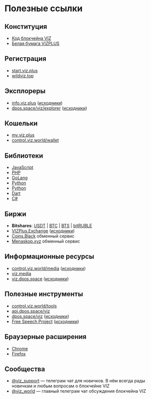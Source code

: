 # Полезные ссылки

## Конституция
* [Код блокчейна VIZ](https://github.com/VIZ-Blockchain/viz-cpp-node)
* [Белая бумага VIZPLUS](https://viz.media/vizplus-whitepaper/)

## Регистрация
* [start.viz.plus](https://start.viz.plus)
* [wildviz.top](https://wildviz.top)

## Эксплореры
* [info.viz.plus](https://info.viz.plus) ([исходники](https://github.com/vizplus/info-viz-plus))
* [dpos.space/viz/explorer](https://dpos.space/viz/explorer) ([исходники](https://github.com/denis-skripnik/dpos.space))

## Кошельки
* [my.viz.plus](https://my.viz.plus)
* [control.viz.world/wallet](https://control.viz.world/wallet/)

## Библиотеки
* [JavaScript](https://github.com/VIZ-Blockchain/viz-js-lib)
* [PHP](https://github.com/t3ran13/php-graphene-node-client)
* [GoLang](https://github.com/VIZ-Blockchain/viz-go-lib)
* [Python](https://github.com/VIZ-Blockchain/viz-python-lib)
* [Python](https://github.com/ksantoprotein/thallid-viz)
* [Dart](https://github.com/VizTower/viz-transaction)
* [C#](https://github.com/lososeg/Graphene.Viz)

## Биржи
* **Bitshares**: [USDT](https://wallet.bitshares.org/#/market/XCHNG.VIZ_RUDEX.USDT) | [BTC](https://wallet.bitshares.org/#/market/XCHNG.VIZ_RUDEX.BTC) | [BTS](https://wallet.bitshares.org/#/market/XCHNG.VIZ_BTS) | [bitRUBLE](https://wallet.bitshares.org/#/market/XCHNG.VIZ_RUBLE)
* [VIZPlus.Exchange](https://my.viz.plus/assets/exchange/) ([исходники](https://github.com/vizplus/exchanger))
* [Coins.Black](https://coins.black/xchange_USDTERC_to_VIZ/) обменный сервис
* [Menaskop.xyz](https://menaskop.xyz/) обменный сервис

## Информационные ресурсы
* [control.viz.world/media](https://control.viz.world/media/tags/en/) ([исходники](https://github.com/VIZ-Blockchain/viz-php-control-panel))
* [viz.media](https://viz.media)
* [viz.dpos.space](https://viz.dpos.space) ([исходники](https://github.com/denis-skripnik/dpos.space))

## Полезные инструменты
* [control.viz.world/tools](https://control.viz.world/tools/)
* [api.dpos.space/viz](https://api.dpos.space/viz/)
* [dpos.space/viz](https://dpos.space/viz) ([исходники](https://github.com/denis-skripnik/dpos.space))
* [Free Speech Project](https://hackathon-on-internet-freedom.github.io/Free-Speech-Project/dapp.html) ([исходники](https://github.com/Hackathon-on-Internet-freedom/Free-Speech-Project))

## Браузерные расширения
* [Chrome](https://chrome.google.com/webstore/detail/vizonator/iehoehfkanaobnbldjfjfabbpaiiojnp)
* [Firefox](https://addons.mozilla.org/ru/firefox/addon/vizonator/)

## Сообщества
* [@viz_support](https://t.me/viz_support) — телеграм чат для новичков. В нём всегда рады новичкам и любым вопросам о блокчейне VIZ
* [@viz_world](https://t.me/viz_world) — главный телеграм чат обсуждения блокчейна VIZ
